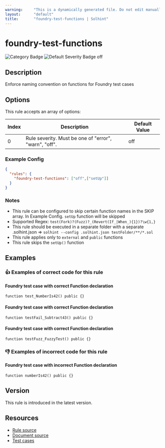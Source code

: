 ```yaml
---
warning:     "This is a dynamically generated file. Do not edit manually."
layout:      "default"
title:       "foundry-test-functions | Solhint"
---
```


# foundry-test-functions
![Category Badge](https://img.shields.io/badge/-Style%20Guide%20Rules-informational)
![Default Severity Badge off](https://img.shields.io/badge/Default%20Severity-off-undefined)

## Description
Enforce naming convention on functions for Foundry test cases

## Options
This rule accepts an array of options:

| Index | Description                                           | Default Value |
| ----- | ----------------------------------------------------- | ------------- |
| 0     | Rule severity. Must be one of "error", "warn", "off". | off           |


### Example Config
```json
{
  "rules": {
    "foundry-test-functions": ["off",["setUp"]]
  }
}
```

### Notes
- This rule can be configured to skip certain function names in the SKIP array. In Example Config. ```setUp``` function will be skipped
- Supported Regex: ```test(Fork)?(Fuzz)?_(Revert(If_|When_){1})?\w{1,}```
- This rule should be executed in a separate folder with a separate .solhint.json => ```solhint --config .solhint.json testFolder/**/*.sol```
- This rule applies only to `external` and `public` functions
- This rule skips the `setUp()` function

## Examples
### 👍 Examples of **correct** code for this rule

#### Foundry test case with correct Function declaration

```solidity
function test_NumberIs42() public {}
```

#### Foundry test case with correct Function declaration

```solidity
function testFail_Subtract43() public {}
```

#### Foundry test case with correct Function declaration

```solidity
function testFuzz_FuzzyTest() public {}
```

### 👎 Examples of **incorrect** code for this rule

#### Foundry test case with incorrect Function declaration

```solidity
function numberIs42() public {}
```

## Version
This rule is introduced in the latest version.

## Resources
- [Rule source](https://github.com/protofire/solhint/tree/master/lib/rules/naming/foundry-test-functions.js)
- [Document source](https://github.com/protofire/solhint/tree/master/docs/rules/naming/foundry-test-functions.md)
- [Test cases](https://github.com/protofire/solhint/tree/master/test/rules/naming/foundry-test-functions.js)
